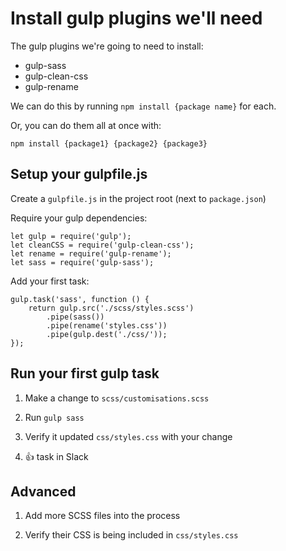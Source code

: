 # Install gulp plugins we'll need

The gulp plugins we're going to need to install:

- gulp-sass
- gulp-clean-css
- gulp-rename

We can do this by running `npm install {package name}` for each.

Or, you can do them all at once with:

`npm install {package1} {package2} {package3}`

## Setup your gulpfile.js

Create a `gulpfile.js` in the project root (next to `package.json`)

Require your gulp dependencies:

```
let gulp = require('gulp');
let cleanCSS = require('gulp-clean-css');
let rename = require('gulp-rename');
let sass = require('gulp-sass');
```

Add your first task:

```
gulp.task('sass', function () {
	return gulp.src('./scss/styles.scss')
		.pipe(sass())
		.pipe(rename('styles.css'))
		.pipe(gulp.dest('./css/'));
});
```

## Run your first gulp task

1) Make a change to `scss/customisations.scss`

1) Run `gulp sass`

1) Verify it updated `css/styles.css` with your change

1) :+1: task in Slack

## Advanced

1) Add more SCSS files into the process

1) Verify their CSS is being included in `css/styles.css`